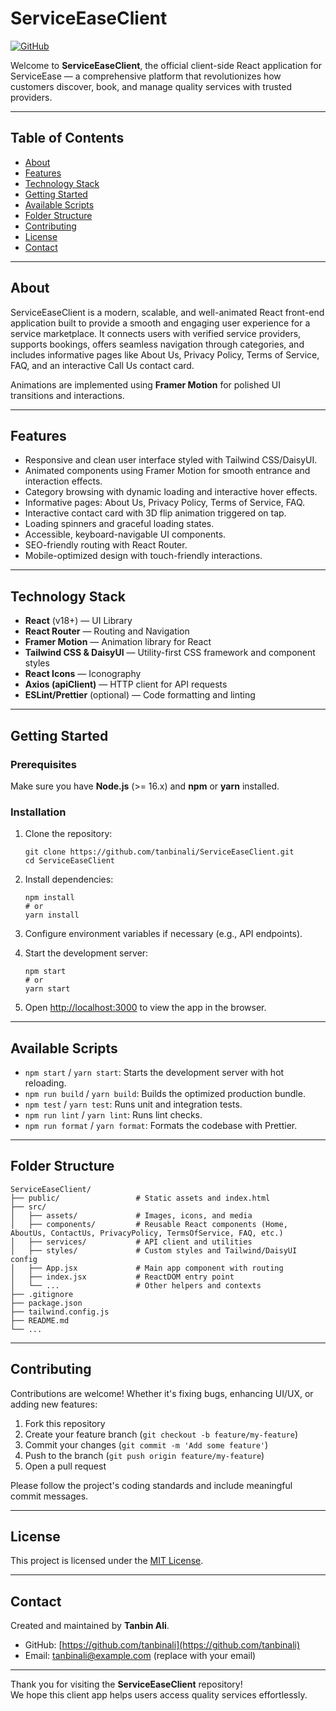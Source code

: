 # ServiceEaseClient

[![GitHub](https://img.shields.io/badge/GitHub-tanbinali-181717?logo=github&logoColor=white)](https://github.com/tanbinali)

Welcome to **ServiceEaseClient**, the official client-side React application for ServiceEase — a comprehensive platform that revolutionizes how customers discover, book, and manage quality services with trusted providers.

---

## Table of Contents

- [About](#about)
- [Features](#features)
- [Technology Stack](#technology-stack)
- [Getting Started](#getting-started)
- [Available Scripts](#available-scripts)
- [Folder Structure](#folder-structure)
- [Contributing](#contributing)
- [License](#license)
- [Contact](#contact)

---

## About

ServiceEaseClient is a modern, scalable, and well-animated React front-end application built to provide a smooth and engaging user experience for a service marketplace. It connects users with verified service providers, supports bookings, offers seamless navigation through categories, and includes informative pages like About Us, Privacy Policy, Terms of Service, FAQ, and an interactive Call Us contact card.

Animations are implemented using **Framer Motion** for polished UI transitions and interactions.

---

## Features

- Responsive and clean user interface styled with Tailwind CSS/DaisyUI.
- Animated components using Framer Motion for smooth entrance and interaction effects.
- Category browsing with dynamic loading and interactive hover effects.
- Informative pages: About Us, Privacy Policy, Terms of Service, FAQ.
- Interactive contact card with 3D flip animation triggered on tap.
- Loading spinners and graceful loading states.
- Accessible, keyboard-navigable UI components.
- SEO-friendly routing with React Router.
- Mobile-optimized design with touch-friendly interactions.

---

## Technology Stack

- **React** (v18+) — UI Library
- **React Router** — Routing and Navigation
- **Framer Motion** — Animation library for React
- **Tailwind CSS & DaisyUI** — Utility-first CSS framework and component styles
- **React Icons** — Iconography
- **Axios (apiClient)** — HTTP client for API requests
- **ESLint/Prettier** (optional) — Code formatting and linting

---

## Getting Started

### Prerequisites

Make sure you have **Node.js** (>= 16.x) and **npm** or **yarn** installed.

### Installation

1. Clone the repository:

   ```
   git clone https://github.com/tanbinali/ServiceEaseClient.git
   cd ServiceEaseClient
   ```

2. Install dependencies:

   ```
   npm install
   # or
   yarn install
   ```

3. Configure environment variables if necessary (e.g., API endpoints).

4. Start the development server:

   ```
   npm start
   # or
   yarn start
   ```

5. Open [http://localhost:3000](http://localhost:3000) to view the app in the browser.

---

## Available Scripts

- `npm start` / `yarn start`: Starts the development server with hot reloading.
- `npm run build` / `yarn build`: Builds the optimized production bundle.
- `npm test` / `yarn test`: Runs unit and integration tests.
- `npm run lint` / `yarn lint`: Runs lint checks.
- `npm run format` / `yarn format`: Formats the codebase with Prettier.

---

## Folder Structure

```
ServiceEaseClient/
├── public/                 # Static assets and index.html
├── src/
│   ├── assets/             # Images, icons, and media
│   ├── components/         # Reusable React components (Home, AboutUs, ContactUs, PrivacyPolicy, TermsOfService, FAQ, etc.)
│   ├── services/           # API client and utilities
│   ├── styles/             # Custom styles and Tailwind/DaisyUI config
│   ├── App.jsx             # Main app component with routing
│   ├── index.jsx           # ReactDOM entry point
│   └── ...                 # Other helpers and contexts
├── .gitignore
├── package.json
├── tailwind.config.js
├── README.md
└── ...
```

---

## Contributing

Contributions are welcome! Whether it's fixing bugs, enhancing UI/UX, or adding new features:

1. Fork this repository
2. Create your feature branch (`git checkout -b feature/my-feature`)
3. Commit your changes (`git commit -m 'Add some feature'`)
4. Push to the branch (`git push origin feature/my-feature`)
5. Open a pull request

Please follow the project's coding standards and include meaningful commit messages.

---

## License

This project is licensed under the [MIT License](LICENSE).

---

## Contact

Created and maintained by **Tanbin Ali**.

- GitHub: [https://github.com/tanbinali](https://github.com/tanbinali)
- Email: tanbinali@example.com (replace with your email)

---

Thank you for visiting the **ServiceEaseClient** repository!  
We hope this client app helps users access quality services effortlessly.

